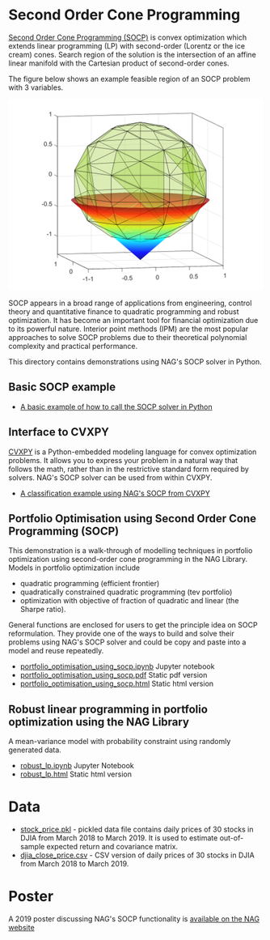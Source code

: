 # Second Order Cone Programming

[Second Order Cone Programming (SOCP)](https://en.wikipedia.org/wiki/Second-order_cone_programming) is convex optimization which extends linear programming (LP) with second-order (Lorentz or the ice cream) cones. Search region of the solution is the intersection of an affine
linear manifold with the Cartesian product of second-order cones. 

The figure below shows an example feasible region of an SOCP problem with 3 variables.

![SOCP Example](./data/socp_illus.png)

SOCP appears in a broad range of applications from engineering, control theory and quantitative finance to quadratic programming
and robust optimization. It has become an important tool for financial optimization due to its powerful nature. Interior point
methods (IPM) are the most popular approaches to solve SOCP problems due to their theoretical polynomial complexity and practical performance.

This directory contains demonstrations using NAG's SOCP solver in Python.

## Basic SOCP example

* [A basic example of how to call the SOCP solver in Python](./simple_SOCP.ipynb)

## Interface to CVXPY

[CVXPY](https://www.cvxpy.org/) is a Python-embedded modeling language for convex optimization problems. It allows you to express your problem in a natural way that follows the math, rather than in the restrictive standard form required by solvers.  NAG's SOCP solver can be used from within CVXPY.

* [A classification example using NAG's SOCP from CVXPY](./cvxpy_classification.ipynb)

## Portfolio Optimisation using Second Order Cone Programming (SOCP)

This demonstration is a walk-through of modelling techniques in portfolio optimization using second-order cone programming in the NAG Library. Models in portfolio optimization include

* quadratic programming (efficient frontier)
* quadratically constrained quadratic programming (tev portfolio)
* optimization with objective of fraction of quadratic and linear (the Sharpe ratio).

General functions are enclosed for users to get the principle idea on SOCP reformulation. They provide one of the ways to build and solve their problems using NAG's SOCP solver and could be copy and paste into a model and reuse repeatedly.

* [portfolio_optimisation_using_socp.ipynb](./portfolio_optimisation_using_socp.ipynb)  Jupyter notebook
* [portfolio_optimisation_using_socp.pdf](./static/portfolio_optimisation_using_socp.pdf)  Static pdf version
* [portfolio_optimisation_using_socp.html](./static/portfolio_optimisation_using_socp.html)  Static html version

## Robust linear programming in portfolio optimization using the NAG Library 

A mean-variance model with probability constraint using randomly generated data.

* [robust_lp.ipynb](./robust_lp.ipynb) Jupyter Notebook
* [robust_lp.html](./static/robust_lp.html) Static html version

# Data

* [stock_price.pkl](./data/stock_price.pkl) - pickled data file contains daily prices of 30 stocks in DJIA from March 2018 to March 2019. It is used to estimate out-of-sample expected return and covariance matrix.
* [djia_close_price.csv](./data/djia_close_price.csv) - CSV version of daily prices of 30 stocks in DJIA from March 2018 to March 2019.

# Poster 

A 2019 poster discussing NAG's SOCP functionality is [available on the NAG website](https://www.nag.com/market/posters/socp.pdf) 
